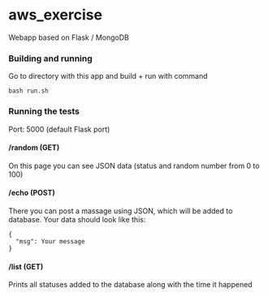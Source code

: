 # aws_exercise

Webapp based on Flask / MongoDB

### Building and running

Go to directory with this app and build + run with command

```
bash run.sh
```

### Running the tests

Port: 5000 (default Flask port)

#### /random (GET)

On this page you can see JSON data (status and random number from 0 to 100)

#### /echo (POST)

There you can post a massage using JSON, which will be added to database. Your data should look like this:

```
{
  "msg": Your message
}
```

#### /list (GET)

Prints all statuses added to the database along with the time it happened
